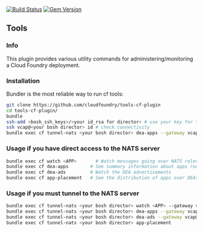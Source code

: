 [![Build Status](https://travis-ci.org/cloudfoundry/tools-cf-plugin.png)](https://travis-ci.org/cloudfoundry/tools-cf-plugin)
[![Gem Version](https://badge.fury.io/rb/tools-cf-plugin.png)](http://badge.fury.io/rb/tools-cf-plugin)

## Tools
### Info

This plugin provides various utility commands for administering/monitoring a Cloud Foundry deployment.

### Installation


Bundler is the most reliable way to run cf tools:
```bash
git clone https://github.com/cloudfoundry/tools-cf-plugin
cd tools-cf-plugin/
bundle
ssh-add <bosh_ssh_keys>/<your id_rsa for director> # use your key for the director or microbosh
ssh vcap@<your bosh director> id # check connectivity 
bundle exec cf tunnel-nats <your bosh director> dea-apps --gateway vcap@<your bosh director> 
```

### Usage if you have direct access to the NATS server

```bash
bundle exec cf watch <APP>       # Watch messages going over NATS relevant to an application
bundle exec cf dea-apps        # See summary information about apps running on DEAs
bundle exec cf dea-ads         # Watch the DEA advertisements
bundle exec cf app-placement   # See the distribution of apps over DEAs
```

### Usage if you must tunnel to the NATS server

```bash
bundle exec cf tunnel-nats <your bosh director> watch <APP> --gateway vcap@<your bosh director>
bundle exec cf tunnel-nats <your bosh director> dea-apps --gateway vcap@<your bosh director>
bundle exec cf tunnel-nats <your bosh director> dea-ads --gateway vcap@<your bosh director>
bundle exec cf tunnel-nats <your bosh director> app-placement
```



